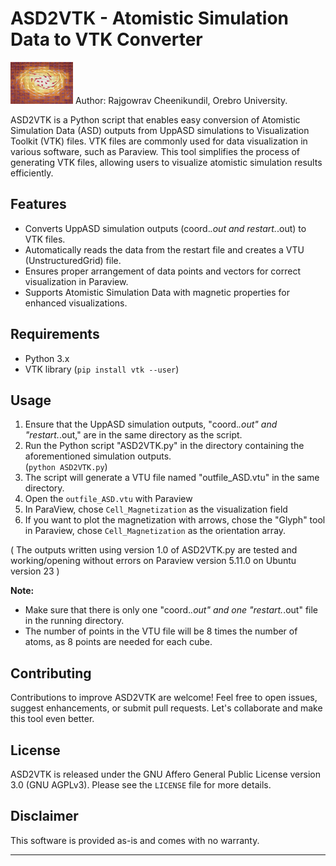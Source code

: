 # ASD2VTK - Atomistic Simulation Data to VTK Converter
<img src="./Logo.png" alt="Logo" width="100" height="67">
Author: Rajgowrav Cheenikundil, Orebro University.

ASD2VTK is a Python script that enables easy conversion of Atomistic Simulation Data (ASD) outputs from UppASD simulations to Visualization Toolkit (VTK) files. VTK files are commonly used for data visualization in various software, such as Paraview. This tool simplifies the process of generating VTK files, allowing users to visualize atomistic simulation results efficiently.

## Features
- Converts UppASD simulation outputs (coord.*.out and restart.*.out) to VTK files.
- Automatically reads the data from the restart file and creates a VTU (UnstructuredGrid) file.
- Ensures proper arrangement of data points and vectors for correct visualization in Paraview.
- Supports Atomistic Simulation Data with magnetic properties for enhanced visualizations.

## Requirements
- Python 3.x
- VTK library (`pip install vtk --user`)

## Usage
1. Ensure that the UppASD simulation outputs, "coord.*.out" and "restart.*.out," are in the same directory as the script.
2. Run the Python script "ASD2VTK.py" in the directory containing the aforementioned simulation outputs.                        
          (```python ASD2VTK.py```)
3. The script will generate a VTU file named "outfile_ASD.vtu" in the same directory.
4. Open the `outfile_ASD.vtu` with Paraview
5. In ParaView, chose `Cell_Magnetization` as the visualization field
6. If you want to plot the magnetization with arrows, chose the "Glyph" tool in Paraview, chose `Cell_Magnetization` as the orientation array.

( The outputs written using version 1.0 of  ASD2VTK.py are tested and working/opening without errors on Paraview version 5.11.0 on Ubuntu  version 23  )

**Note:**
- Make sure that there is only one "coord.*.out" and one "restart.*.out" file in the running directory.
- The number of points in the VTU file will be 8 times the number of atoms, as 8 points are needed for each cube.

## Contributing
Contributions to improve ASD2VTK are welcome! Feel free to open issues, suggest enhancements, or submit pull requests. Let's collaborate and make this tool even better.

## License
ASD2VTK is released under the GNU Affero General Public License version 3.0 (GNU AGPLv3). Please see the `LICENSE` file for more details.

## Disclaimer
This software is provided as-is and comes with no warranty. 

---
